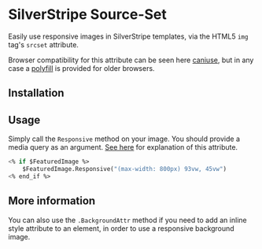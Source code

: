 # SilverStripe Source-Set

Easily use responsive images in SilverStripe templates, via the HTML5 `img` tag's `srcset` attribute.

Browser compatibility for this attribute can be seen here [caniuse](http://caniuse.com/#search=srcset), but in any case a [polyfill](https://github.com/aFarkas/respimage) is provided for older browsers.

## Installation

## Usage

Simply call the `Responsive` method on your image.
You should provide a media query as an argument.  [See here](https://ericportis.com/posts/2014/srcset-sizes/) for explanation of this attribute.

```ss
<% if $FeaturedImage %>
	$FeaturedImage.Responsive("(max-width: 800px) 93vw, 45vw")
<% end_if %>
```

## More information

You can also use the `.BackgroundAttr` method if you need to add an inline style attribute to an element, in order to use a responsive background image.